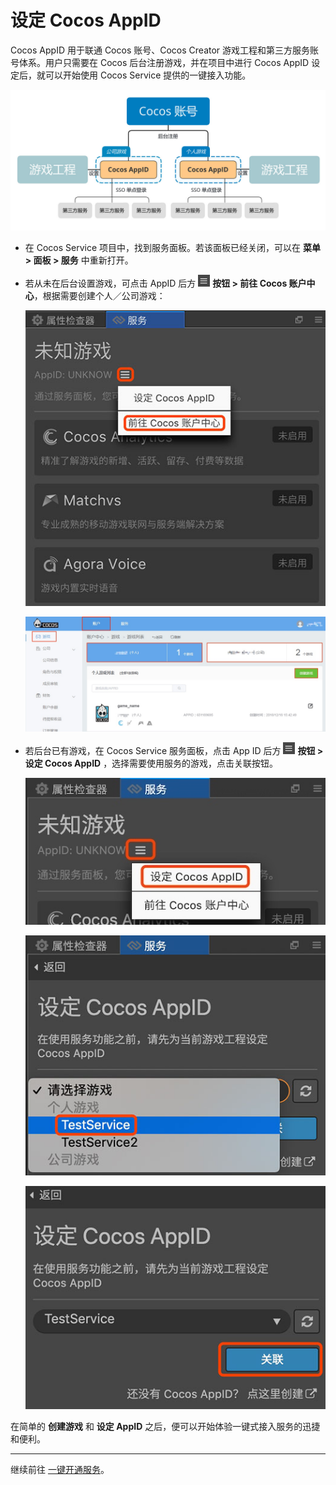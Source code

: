 # 设定 Cocos AppID
Cocos AppID 用于联通 Cocos 账号、Cocos Creator 游戏工程和第三方服务账号体系。用户只需要在 Cocos 后台注册游戏，并在项目中进行 Cocos AppID 设定后，就可以开始使用 Cocos Service 提供的一键接入功能。

![w760](image/about-cocos-appid.jpg)

- 在 Cocos Service 项目中，找到服务面板。若该面板已经关闭，可以在 **菜单 > 面板 > 服务** 中重新打开。
- 若从未在后台设置游戏，可点击 AppID 后方 ![](image/panel-button.jpg) **按钮 > 前往 Cocos 账户中心**，根据需要创建个人／公司游戏：

    ![](image/panel-goto-console.jpg)

    ![](image/console-create-game.jpg)

- 若后台已有游戏，在 Cocos Service 服务面板，点击 App ID 后方 ![](image/panel-button.jpg)
**按钮 > 设定 Cocos AppID** ，选择需要使用服务的游戏，点击关联按钮。

    ![](image/panel-setting-appid.jpg)
    
    ![](image/panel-choose-game.jpg)
    
    ![](image/panel-setting-game.jpg)

在简单的 **创建游戏** 和 **设定 AppID** 之后，便可以开始体验一键式接入服务的迅捷和便利。

---

继续前往 [一键开通服务](oneclick-provisioning.md)。




